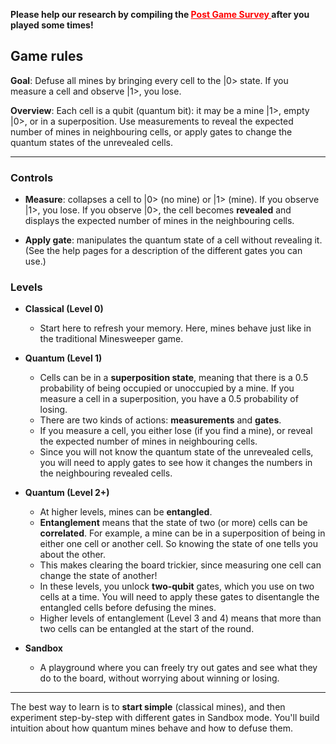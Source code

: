 **Please help our research by compiling the 
  <a href="https://forms.gle/RxeVbhvDuq8vciWk9" style="color:red">
    Post Game Survey
  </a> 
  after you played some times!**

## Game rules

**Goal**: Defuse all mines by bringing every cell to the |0> state. If you measure a cell and observe |1>, you lose.

**Overview**: Each cell is a qubit (quantum bit): it may be a mine |1>, empty |0>, or in a superposition. Use measurements to reveal the expected number of mines in neighbouring cells, or apply gates to change the quantum states of the unrevealed cells.

---

### Controls

- **Measure**: collapses a cell to |0> (no mine) or |1> (mine). If you observe |1>, you lose. If you observe |0>, the cell becomes **revealed** and displays the expected number of mines in the neighbouring cells.

- **Apply gate**: manipulates the quantum state of a cell without revealing it. (See the help pages for a description of the different gates you can use.)

### Levels

- **Classical (Level 0)**

    - Start here to refresh your memory. Here, mines behave just like in the traditional Minesweeper game.

- **Quantum (Level 1)**

    - Cells can be in a **superposition state**, meaning that there is a 0.5 probability of being occupied or unoccupied by a mine. If you measure a cell in a superposition, you have a 0.5 probability of losing.
    - There are two kinds of actions: **measurements** and **gates**.
    - If you measure a cell, you either lose (if you find a mine), or reveal the expected number of mines in neighbouring cells.
    - Since you will not know the quantum state of the unrevealed cells, you will need to apply gates to see how it changes the numbers in the neighbouring revealed cells.

- **Quantum (Level 2+)**

    - At higher levels, mines can be **entangled**.
    - **Entanglement** means that the state of two (or more) cells can be **correlated**. For example, a mine can be in a superposition of being in either one cell or another cell. So knowing the state of one tells you about the other.
    - This makes clearing the board trickier, since measuring one cell can change the state of another!
    - In these levels, you unlock **two-qubit** gates, which you use on two cells at a time. You will need to apply these gates to disentangle the entangled cells before defusing the mines.
    - Higher levels of entanglement (Level 3 and 4) means that more than two cells can be entangled at the start of the round.

- **Sandbox**

    - A playground where you can freely try out gates and see what they do to the board, without worrying about winning or losing.

---

The best way to learn is to **start simple** (classical mines), and then experiment step-by-step with different gates in Sandbox mode. You'll build intuition about how quantum mines behave and how to defuse them.
